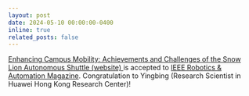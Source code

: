 ```yaml
---
layout: post
date: 2024-05-10 00:00:00-0400
inline: true
related_posts: false
---
```


<a href="https://arxiv.org/abs/2401.08939">Enhancing Campus Mobility: Achievements and Challenges of the Snow Lion Autonomous Shuttle (<a href="https://chenyingbing.github.io/xueshi_campus_av">website) </a> is accepted to <a href="">IEEE Robotics & Automation Magazine</a>. 
Congratulation to Yingbing (Research Scientist in Huawei Hong Kong Research Center)!


